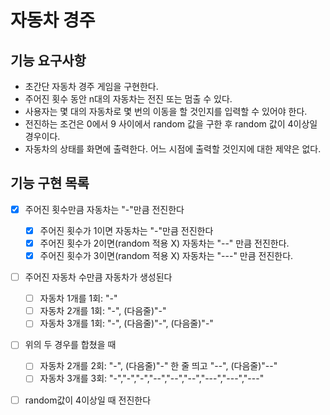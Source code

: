 # 자동차 경주

## 기능 요구사항

* 초간단 자동차 경주 게임을 구현한다.
* 주어진 횟수 동안 n대의 자동차는 전진 또는 멈출 수 있다.
* 사용자는 몇 대의 자동차로 몇 번의 이동을 할 것인지를 입력할 수 있어야 한다.
* 전진하는 조건은 0에서 9 사이에서 random 값을 구한 후 random 값이 4이상일 경우이다.
* 자동차의 상태를 화면에 출력한다. 어느 시점에 출력할 것인지에 대한 제약은 없다.

## 기능 구현 목록

- [x] 주어진 횟수만큼 자동차는 "-"만큼 전진한다
    - [x] 주어진 횟수가 1이면 자동차는 "-"만큼 전진한다
    - [x] 주어진 횟수가 2이면(random 적용 X) 자동차는 "--" 만큼 전진한다.
    - [x] 주어진 횟수가 3이면(random 적용 X) 자동차는 "---" 만큼 전진한다.
- [ ] 주어진 자동차 수만큼 자동차가 생성된다
    - [ ] 자동차 1개를 1회: "-"
    - [ ] 자동차 2개를 1회: "-", (다음줄)"-"
    - [ ] 자동차 3개를 1회: "-", (다음줄)"-", (다음줄)"-"
- [ ] 위의 두 경우를 합쳤을 때
  - [ ] 자동차 2개를 2회: "-", (다음줄)"-" 한 줄 띄고 "--", (다음줄)"--"
  - [ ] 자동차 3개를 3회: "-","-","-","--","--","--","---","---","---"
- [ ] random값이 4이상일 때 전진한다 

